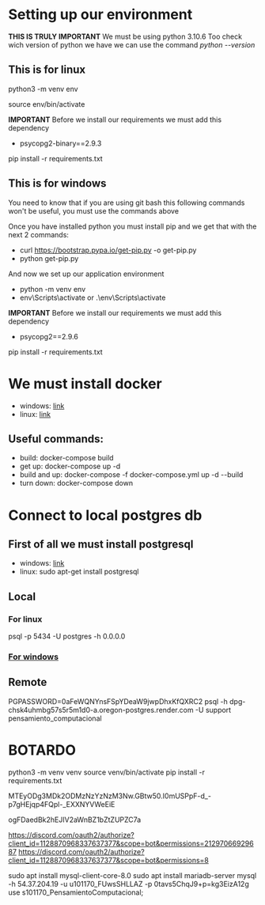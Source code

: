 # Setting up our environment

**THIS IS TRULY IMPORTANT**
We must be using python 3.10.6
Too check wich version of python we have we can use the command *python --version*

## This is for linux
python3 -m venv env

source env/bin/activate

**IMPORTANT**
Before we install our requirements we must add this dependency
- psycopg2-binary==2.9.3

pip install -r requirements.txt

## This is for windows

You need to know that if you are using git bash this following commands won't be useful, you must use the commands above

Once you have installed python you must install pip and we get that with the next 2 commands:
- curl https://bootstrap.pypa.io/get-pip.py -o get-pip.py
- python get-pip.py

And now we set up our application environment
- python -m venv env
- env\Scripts\activate or .\env\Scripts\activate

**IMPORTANT**
Before we install our requirements we must add this dependency
- psycopg2==2.9.6

pip install -r requirements.txt

# We must install docker

- windows: [link](https://docs.docker.com/desktop/install/windows-install/)
- linux: [link](https://phoenixnap.com/kb/install-docker-on-ubuntu-20-04)

## Useful commands:

- build: docker-compose build
- get up: docker-compose up -d
- build and up: docker-compose -f docker-compose.yml up -d --build
- turn down: docker-compose down

# Connect to local postgres db

## First of all we must install postgresql

- windows: [link](https://www.enterprisedb.com/downloads/postgres-postgresql-downloads)
- linux: sudo apt-get install postgresql

## Local
### For linux
psql -p 5434 -U postgres -h 0.0.0.0

### [For windows](https://stackoverflow.com/questions/56993263/connect-to-dockerized-postgres-from-windows-docker-host)


## Remote 
PGPASSWORD=0aFeWQNYnsFSpYDeaW9jwpDhxKfQXRC2 psql -h dpg-chsk4uhmbg57s5r5m1d0-a.oregon-postgres.render.com -U support pensamiento_computacional


# BOTARDO

python3 -m venv venv
source venv/bin/activate
pip install -r requirements.txt

MTEyODg3MDk2ODMzNzYzNzM3Nw.GBtw50.I0mUSPpF-d_-p7gHEjqp4FQpl-_EXXNYVWeEiE

ogFDaedBk2hEJIV2aWnBZ1bZtZUPZC7a

https://discord.com/oauth2/authorize?client_id=1128870968337637377&scope=bot&permissions=21297066929687
https://discord.com/oauth2/authorize?client_id=1128870968337637377&scope=bot&permissions=8


sudo apt install mysql-client-core-8.0
sudo apt install mariadb-server
mysql -h 54.37.204.19 -u u101170_FUwsSHLLAZ -p
0tavs5ChqJ9+p=kg3EizA12g
use s101170_PensamientoComputacional;

